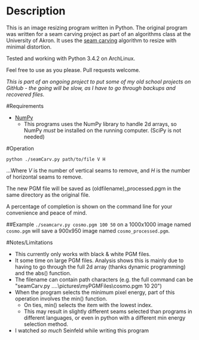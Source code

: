 # Description

This is an image resizing program written in Python. The original program was written for a seam carving project as part of an algorithms class at the University of Akron. 
It uses the [seam carving](http://en.wikipedia.org/wiki/Seam_carving) algorithm to resize with minimal distortion.

Tested and working with Python 3.4.2 on ArchLinux.

Feel free to use as you please. Pull requests welcome. 

*This is part of an ongoing project to put some of my old school projects on GitHub - the going will be slow, as I have to go through backups and recovered files.*

#Requirements	
* [NumPy](http://www.numpy.org/)
	* This programs uses the NumPy library to handle 2d arrays, so NumPy *must* be installed on the running computer. (SciPy is not needed)

#Operation

`python ./seamCarv.py path/to/file V H`

...Where *V* is the number of vertical seams to remove, and *H* is the number of horizontal seams to remove.

The new PGM file will be saved as (oldfilename)_processed.pgm in the same directory as the original file.

A percentage of completion is shown on the command line for your convenience and peace of mind.

##Example
`./seamcarv.py cosmo.pgm 100 50` on a 1000x1000 image named `cosmo.pgm` will save a 900x950 image named `cosmo_processed.pgm`.


#Notes/Limitations

* This currently only works with black & white PGM files.
* It some time on large PGM files. Analysis shows this is mainly due to having to go through the full 2d array (thanks dynamic programming) and the abs() function.
* The filename can contain path characters (e.g. the full command can be "seamCarv.py ..\..\pictures\myPGMFiles\cosmo.pgm 10 20")
*  When the program selects the minimum pixel energy, part of this operation involves the min() function. 
	* On ties, min() selects the item with the lowest index. 
	* This may result in slightly different seams selected than programs in different languages, or even in python with a different min energy selection method.
* I watched *so much* Seinfeld while writing this program
